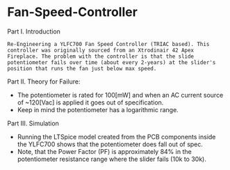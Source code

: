 # Fan-Speed-Controller

Part I. Introduction

    Re-Engineering a YLFC700 Fan Speed Controller (TRIAC based). This controller was originally sourced from an Xtrodinair 42 Apex Fireplace. The problem with the controller is that the slide potentiometer fails over time (about every 2-years) at the slider's position that runs the fan just below max speed. 

Part II. Theory for Failure: 
   * The potentiometer is rated for 100[mW] and when an AC current source of ~120[Vac] is applied it goes out of specification. 
   * Keep in mind the potentiometer has a logarithmic range.

Part III. Simulation
   * Running the LTSpice model created from the PCB components inside the YLFC700 shows that the potentiometer does fall out of spec. 
   * Note, that the Power Factor (PF) is approximately 84% in the potentiometer resistance range where the slider fails (10k to 30k).
